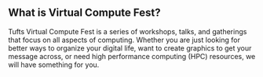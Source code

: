 ## What is Virtual Compute Fest?

Tufts Virtual Compute Fest is a series of workshops, talks, and gatherings that focus on all aspects of computing. Whether you are just looking for better ways to organize your digital life, want to create graphics to get your message across, or need high performance computing (HPC) resources, we will have something for you.



